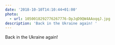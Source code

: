 ```yaml
---
date: '2018-10-10T14:10:44+01:00'
photo:
  - url: 1050018292776267776-DpJqD9QW4AAoqqJ.jpg
description: 'Back in the Ukraine again! '
---
```

Back in the Ukraine again! 
